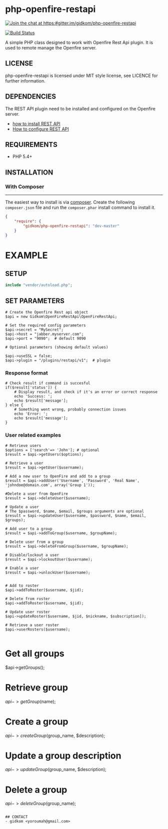 php-openfire-restapi
=====================

[![Join the chat at https:#gitter.im/gidkom/php-openfire-restapi](https:#badges.gitter.im/Join%20Chat.svg)](https:#gitter.im/gidkom/php-openfire-restapi?utm_source=badge&utm_medium=badge&utm_campaign=pr-badge&utm_content=badge)

[![Build Status](https:#scrutinizer-ci.com/g/gidkom/php-openfire-restapi/badges/build.png?b=master)](https:#scrutinizer-ci.com/g/gidkom/php-openfire-restapi/build-status/master)


A simple PHP class designed to work with Openfire Rest Api plugin. It is used to remote manage the Openfire server.

## LICENSE
php-openfire-restapi is licensed under MIT style license, see LICENCE for further information.

## DEPENDENCIES
The REST API plugin need to be installed and configured on the Openfire server.  
- [how to install REST API](https:#www.igniterealtime.org/projects/openfire/plugins/restapi/readme.html#installation)  
- [How to configure REST API](https:#www.igniterealtime.org/projects/openfire/plugins/restapi/readme.html#authentication)  

## REQUIREMENTS
- PHP 5.4+

## INSTALLATION

### With Composer
-------------
The easiest way to install is via [composer](http:#getcomposer.org/). Create the following `composer.json` file and run the `composer.phar` install command to install it.

```json
{
    "require": {
        "gidkom/php-openfire-restapi": "dev-master"
    }
}
```


# EXAMPLE


## SETUP
```php
include "vendor/autoload.php";

```

## SET PARAMETERS
```
# Create the Openfire Rest api object
$api = new Gidkom\OpenFireRestApi\OpenFireRestApi;

# Set the required config parameters
$api->secret = "MySecret";
$api->host = "jabber.myserver.com";
$api->port = "9090";  # default 9090

# Optional parameters (showing default values)

$api->useSSL = false;
$api->plugin = "/plugins/restapi/v1";  # plugin 
```

### Response format
```
# Check result if command is succesful
if($result['status']) {
    # Display result, and check if it's an error or correct response
    echo 'Success: ';
    echo $result['message'];
} else {
    # Something went wrong, probably connection issues
    echo 'Error: ';
    echo $result['message'];
}

```

### User related examples

```
# Retrieve users
$options = ['search'=> 'John']; # optional
$result = $api->getUsers($options);

# Retrieve a user
$result = $api->getUser($username);

# Add a new user to OpenFire and add to a group
$result = $api->addUser('Username', 'Password', 'Real Name', 'johndoe@domain.com', array('Group 1'));

#Delete a user from OpenFire
$result = $api->deleteUser($username);

# Update a user
# The $password, $name, $email, $groups arguments are optional
$result = $api->updateUser($username, $password, $name, $email, $groups);

# Add user to a group
$result = $api->addToGroup($username, $groupName);

# Delete user from a group
$result = $api->deleteFromGroup($username, $groupName);

# Disable/lockout a user
$result = $api->lockoutUser($username);

# Enable a user
$result = $api->unlockUser($username);


# Add to roster
$api->addToRoster($username, $jid);

# Delete from roster
$api->addToRoster($username, $jid);

# Update user roster
$api->updateRoster($username, $jid, $nickname, $subscription]);

# Retrieve a user roster
$api->userRosters($username);


```


# Get all groups
$api->getGroups();

# Retrieve group 
$api->getGroup($name);

# Create a group
$api->createGroup($group_name, $description);

# Update a group description
$api->updateGroup($group_name, $description);

# Delete a group
$api->deleteGroup($group_name);

```

## CONTACT
- gidkom <yoroumah@gmail.com>
